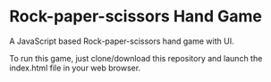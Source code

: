 # Rock-paper-scissors Hand Game

A JavaScript based Rock-paper-scissors hand game with UI.

To run this game, just clone/download this repository and launch the index.html file in your web browser.